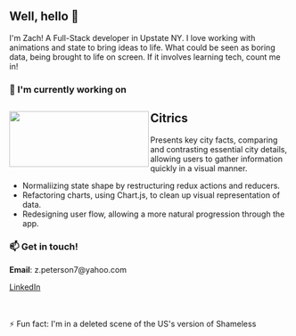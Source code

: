 <h2> Well, hello 👋 </h2>
<p>I'm Zach! A Full-Stack developer in Upstate NY. I love working with animations and state to bring ideas to life. What could be seen as boring data, being brought to life on screen. If it involves learning tech, count me in!</p>

<h3>🔭 I'm currently working on</h3>
<div display='flex'>
  <img width="250" height="100" align='left' src="https://raw.githubusercontent.com/Lambda-School-Labs/citrics-fe-d/2389c1cf8ae0bc2210c5a206b853cafdd947ddeb/src/assets/Citrics%20Icon.svg" >
  <div>
    <h2 align='left'>Citrics</h2>
    <p>Presents key city facts, comparing and contrasting essential city details, allowing users to gather information
quickly in a visual manner.</p>
    <ul align='left'>
      <li>Normaliizing state shape by restructuring redux actions and reducers.</li>
      <li>Refactoring charts, using Chart.js, to clean up visual representation of data.</li>
      <li>Redesigning user flow, allowing a more natural progression through the app.</li>
    </ul>
  </div>
</div>

<h3>📫 Get in touch!</h3>
<div>
  <p><strong>Email</strong>: z.peterson7@yahoo.com</p>
  <a href="https://www.linkedin.com/in/zacharytpeterson/" target="_blank">LinkedIn</a>
</div>
<br/><br/>
<p>⚡ Fun fact: I'm in a deleted scene of the US's version of Shameless</p>

<!--
**zachary-peterson/zachary-peterson** is a ✨ _special_ ✨ repository because its `README.md` (this file) appears on your GitHub profile.

Here are some ideas to get you started:

- 🔭 I’m currently working on ...
- 🌱 I’m currently learning ...
- 👯 I’m looking to collaborate on ...
- 🤔 I’m looking for help with ...
- 💬 Ask me about ...
- 📫 How to reach me: ...
- 😄 Pronouns: ...
- ⚡ Fun fact: ...
-->
